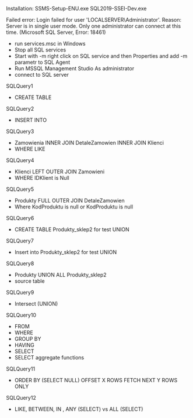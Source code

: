 Installation:
SSMS-Setup-ENU.exe
SQL2019-SSEI-Dev.exe

Failed error:
Login failed for user 'LOCALSERVER\Administrator'. Reason: Server is in single user mode.
Only one administrator can connect at this time. (Microsoft SQL Server, Error: 18461)

- run services.msc in Windows
- Stop all SQL services
- Start with -m
right click on SQL service and then Properties and add -m parametr to SQL Agent
- Run MSSQL Management Studio As administrator
- connect to SQL server

SQLQuery1
- CREATE TABLE

SQLQuery2
- INSERT INTO

SQLQuery3
- Zamowienia INNER JOIN DetaleZamowien INNER JOIN Klienci 
- WHERE LIKE

SQLQuery4
- Klienci LEFT OUTER JOIN Zamowieni
- WHERE IDKlient is Null

SQLQuery5
- Produkty  FULL OUTER JOIN DetaleZamowien
- Where KodProduktu is null or KodProduktu is null

SQLQuery6 
- CREATE TABLE Produkty_sklep2 for test UNION

SQLQuery7
- Insert into Produkty_sklep2 for test UNION

SQLQuery8
- Produkty UNION ALL Produkty_sklep2
- source table

SQLQuery9
- Intersect (UNION)

SQLQuery10
- FROM 
- WHERE  
- GROUP BY 
- HAVING 
- SELECT 
- SELECT aggregate functions

SQLQuery11
- ORDER BY (SELECT NULL) OFFSET X ROWS FETCH NEXT Y ROWS ONLY

SQLQuery12
- LIKE, BETWEEN, IN , ANY (SELECT) vs ALL (SELECT)